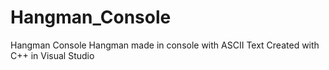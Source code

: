 # Hangman_Console
Hangman Console Hangman made in console with ASCII Text Created with C++ in Visual Studio
